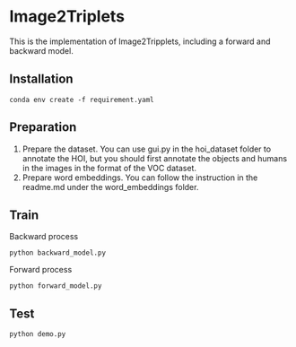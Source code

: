 Image2Triplets
===========================

This is the implementation of Image2Tripplets, including a forward and backward model.

## Installation

```
conda env create -f requirement.yaml
```

## Preparation

1. Prepare the dataset. You can use gui.py in the hoi_dataset folder to annotate the HOI, but you should first annotate the objects and humans in the images in the format of the VOC dataset.
2. Prepare word embeddings. You can follow the instruction in the readme.md under the word_embeddings folder.

## Train

Backward process

```
python backward_model.py
```

Forward process

```
python forward_model.py
```

## Test

```
python demo.py
```

